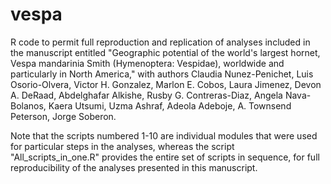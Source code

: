# vespa

R code to permit full reproduction and replication of analyses included in the manuscript entitled "Geographic potential of the world's largest hornet, Vespa mandarinia Smith (Hymenoptera: Vespidae), worldwide and particularly in North America," with authors Claudia Nunez-Penichet, Luis Osorio-Olvera, Victor H. Gonzalez, Marlon E. Cobos, Laura Jimenez, Devon A. DeRaad, Abdelghafar Alkishe, Rusby G. Contreras-Diaz, Angela Nava-Bolanos, Kaera Utsumi, Uzma Ashraf, Adeola Adeboje, A. Townsend Peterson, Jorge Soberon. 

Note that the scripts numbered 1-10 are individual modules that were used for particular steps in the analyses, whereas the script "All_scripts_in_one.R" provides the entire set of scripts in sequence, for full reproducibility of the analyses presented in this manuscript.
